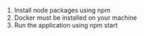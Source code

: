 1. Install node packages using npm
2. Docker must be installed on your machine
3. Run the application using npm start
